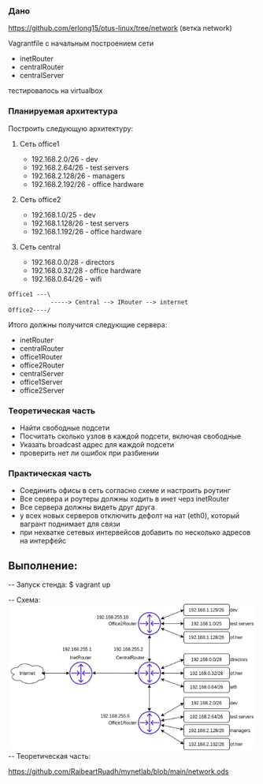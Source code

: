 ### Дано

https://github.com/erlong15/otus-linux/tree/network
(ветка network)

Vagrantfile с начальным построением сети

- inetRouter
- centralRouter
- centralServer

тестировалось на virtualbox

### Планируемая архитектура

Построить следующую архитектуру:

1.  Сеть office1
    - 192.168.2.0/26 - dev
    - 192.168.2.64/26 - test servers
    - 192.168.2.128/26 - managers
    - 192.168.2.192/26 - office hardware

2.  Сеть office2
    - 192.168.1.0/25 - dev
    - 192.168.1.128/26 - test servers
    - 192.168.1.192/26 - office hardware

3.  Сеть central
    - 192.168.0.0/28 - directors
    - 192.168.0.32/28 - office hardware
    - 192.168.0.64/26 - wifi

```
Office1 ---\
            -----> Central --> IRouter --> internet
Office2----/
```
Итого должны получится следующие сервера:

- inetRouter
- centralRouter
- office1Router
- office2Router
- centralServer
- office1Server
- office2Server

### Теоретическая часть

- Найти свободные подсети
- Посчитать сколько узлов в каждой подсети, включая свободные
- Указать broadcast адрес для каждой подсети
- проверить нет ли ошибок при разбиении

### Практическая часть

- Соединить офисы в сеть согласно схеме и настроить роутинг
- Все сервера и роутеры должны ходить в инет черз inetRouter
- Все сервера должны видеть друг друга
- у всех новых серверов отключить дефолт на нат (eth0), который вагрант поднимает для связи
- при нехватке сетевых интервейсов добавить по несколько адресов на интерфейс

Выполнение:
---------------

-- Запуск стенда:
    $ vagrant up

-- Схема:
![Иллюстрация к проекту](https://github.com/RaibeartRuadh/mynetlab/blob/main/scheme.png)
-- Теоретическая часть:

https://github.com/RaibeartRuadh/mynetlab/blob/main/network.ods
